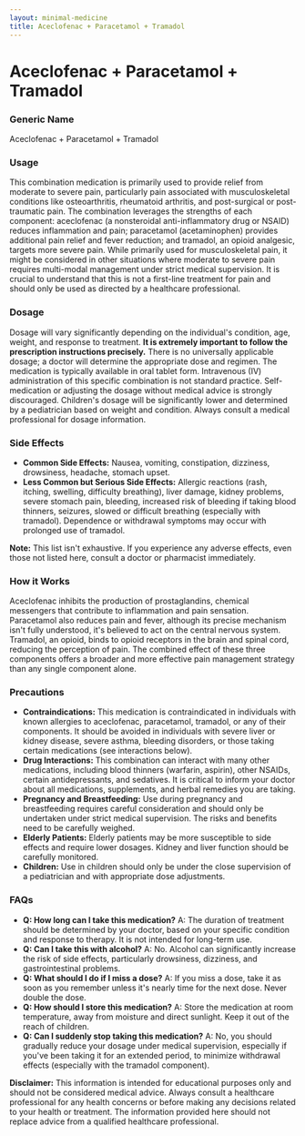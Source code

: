 ```yaml
---
layout: minimal-medicine
title: Aceclofenac + Paracetamol + Tramadol
---
```


# Aceclofenac + Paracetamol + Tramadol
### Generic Name
Aceclofenac + Paracetamol + Tramadol

### Usage

This combination medication is primarily used to provide relief from moderate to severe pain, particularly pain associated with musculoskeletal conditions like osteoarthritis, rheumatoid arthritis, and post-surgical or post-traumatic pain.  The combination leverages the strengths of each component: aceclofenac (a nonsteroidal anti-inflammatory drug or NSAID) reduces inflammation and pain; paracetamol (acetaminophen) provides additional pain relief and fever reduction; and tramadol, an opioid analgesic, targets more severe pain.  While primarily used for musculoskeletal pain, it might be considered in other situations where moderate to severe pain requires multi-modal management under strict medical supervision.  It is crucial to understand that this is not a first-line treatment for pain and should only be used as directed by a healthcare professional.

### Dosage

Dosage will vary significantly depending on the individual's condition, age, weight, and response to treatment.  **It is extremely important to follow the prescription instructions precisely.**  There is no universally applicable dosage;  a doctor will determine the appropriate dose and regimen.  The medication is typically available in oral tablet form.  Intravenous (IV) administration of this specific combination is not standard practice.  Self-medication or adjusting the dosage without medical advice is strongly discouraged.  Children's dosage will be significantly lower and determined by a pediatrician based on weight and condition.  Always consult a medical professional for dosage information.

### Side Effects

* **Common Side Effects:** Nausea, vomiting, constipation, dizziness, drowsiness, headache, stomach upset.
* **Less Common but Serious Side Effects:**  Allergic reactions (rash, itching, swelling, difficulty breathing), liver damage, kidney problems,  severe stomach pain, bleeding, increased risk of bleeding if taking blood thinners, seizures, slowed or difficult breathing (especially with tramadol).  Dependence or withdrawal symptoms may occur with prolonged use of tramadol.

**Note:** This list isn't exhaustive. If you experience any adverse effects, even those not listed here, consult a doctor or pharmacist immediately.

### How it Works

Aceclofenac inhibits the production of prostaglandins, chemical messengers that contribute to inflammation and pain sensation.  Paracetamol also reduces pain and fever, although its precise mechanism isn't fully understood, it's believed to act on the central nervous system. Tramadol, an opioid, binds to opioid receptors in the brain and spinal cord, reducing the perception of pain.  The combined effect of these three components offers a broader and more effective pain management strategy than any single component alone.

### Precautions

* **Contraindications:**  This medication is contraindicated in individuals with known allergies to aceclofenac, paracetamol, tramadol, or any of their components. It should be avoided in individuals with severe liver or kidney disease, severe asthma, bleeding disorders, or those taking certain medications (see interactions below).
* **Drug Interactions:**  This combination can interact with many other medications, including blood thinners (warfarin, aspirin), other NSAIDs, certain antidepressants, and sedatives.  It is critical to inform your doctor about all medications, supplements, and herbal remedies you are taking.
* **Pregnancy and Breastfeeding:**  Use during pregnancy and breastfeeding requires careful consideration and should only be undertaken under strict medical supervision. The risks and benefits need to be carefully weighed.
* **Elderly Patients:**  Elderly patients may be more susceptible to side effects and require lower dosages.  Kidney and liver function should be carefully monitored.
* **Children:**  Use in children should only be under the close supervision of a pediatrician and with appropriate dose adjustments.


### FAQs

* **Q: How long can I take this medication?**  A: The duration of treatment should be determined by your doctor, based on your specific condition and response to therapy. It is not intended for long-term use.
* **Q: Can I take this with alcohol?** A: No. Alcohol can significantly increase the risk of side effects, particularly drowsiness, dizziness, and gastrointestinal problems.
* **Q: What should I do if I miss a dose?** A: If you miss a dose, take it as soon as you remember unless it's nearly time for the next dose. Never double the dose.
* **Q: How should I store this medication?** A: Store the medication at room temperature, away from moisture and direct sunlight. Keep it out of the reach of children.
* **Q:  Can I suddenly stop taking this medication?** A: No, you should gradually reduce your dosage under medical supervision, especially if you've been taking it for an extended period, to minimize withdrawal effects (especially with the tramadol component).


**Disclaimer:** This information is intended for educational purposes only and should not be considered medical advice. Always consult a healthcare professional for any health concerns or before making any decisions related to your health or treatment.  The information provided here should not replace advice from a qualified healthcare professional.
